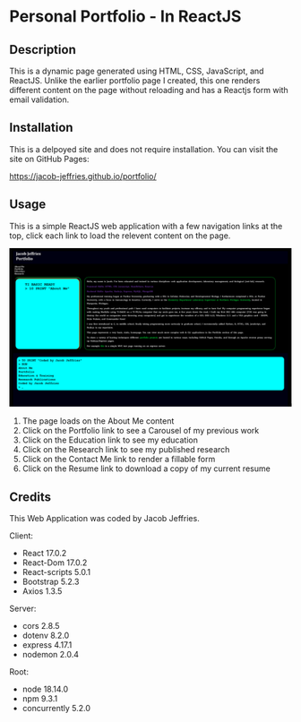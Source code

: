 # Personal Portfolio - In ReactJS

## Description 
This is a dynamic page generated using HTML, CSS, JavaScript, and ReactJS. Unlike the earlier portfolio page I created, this one renders different content on the page without reloading and has a Reactjs form with email validation. 

## Installation
This is a delpoyed site and does not require installation. You can visit the site on GitHub Pages:

https://jacob-jeffries.github.io/portfolio/

## Usage
This is a simple ReactJS web application with a few navigation links at the top, click each link to load the relevent content on the page. 

![Screenshot](./screenshots/screenshot.png)

1. The page loads on the About Me content
2. Click on the Portfolio link to see a Carousel of my previous work
3. Click on the Education link to see my education
4. Click on the Research link to see my published research
5. Click on the Contact Me link to render a fillable form
6. Click on the Resume link to download a copy of my current resume

## Credits 
This Web Application was coded by Jacob Jeffries. 

Client:
*   React 17.0.2
*   React-Dom 17.0.2
*   React-scripts 5.0.1
*   Bootstrap 5.2.3
*   Axios 1.3.5

Server:
*   cors 2.8.5
*   dotenv 8.2.0
*   express 4.17.1
*   nodemon 2.0.4

Root:
*   node 18.14.0
*   npm 9.3.1
*   concurrently 5.2.0

